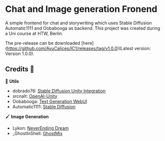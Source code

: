 # Chat and Image generation Fronend
A simple frontend for chat and storywriting which uses Stable Diffusion Automatic1111 and Oobabooga as backend.
This project was created during a Uni course at HTW, Berlin.

The pre-release can be downloaded [here] (https://github.com/AyuCalices/IC1/releases/tag/v1.0.0)(Latest version: Version 1.0.0).

## Credits :bow:
:wrench: **Utils**
* dobrado76: [Stable Diffusion Unity Integration](https://github.com/dobrado76/Stable-Diffusion-Unity-Integration)
* srcnalt: [OpenAI-Unity](https://github.com/srcnalt/OpenAI-Unity)
* Oobabooga: [Text Generation WebUI](https://github.com/oobabooga/text-generation-webui)
* Automatic1111: [Stable Diffusion](https://github.com/AUTOMATIC1111/stable-diffusion-webui)

🖌️ **Image Generation**
* Lykon: [NeverEnding Dream](https://civitai.com/models/10028/neverending-dream-ned)
* _GhostInShell: [GhostMix](https://civitai.com/models/36520/ghostmix)
